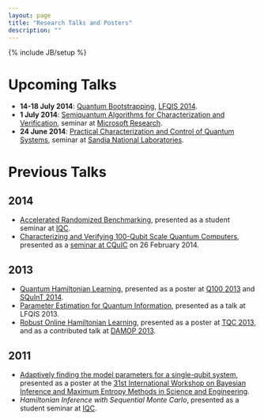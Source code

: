 ```yaml
---
layout: page
title: "Research Talks and Posters"
description: ""
---
```

{% include JB/setup %}

# Upcoming Talks #

- **14-18 July 2014**: [Quantum Bootstrapping](lfqis-2014/), [LFQIS 2014](http://lfqis.net/).
- **1 July 2014**: [Semiquantum Algorithms for Characterization and Verification](msr-2014/), seminar at [Microsoft Research](http://research.microsoft.com/en-us/).
- **24 June 2014**: [Practical Characterization and Control of Quantum Systems](sandia-2014/), seminar at [Sandia National Laboratories](http://www.sandia.gov/).

# Previous Talks #
## 2014 ##

- [Accelerated Randomized Benchmarking](../arb/), presented as a student seminar at [IQC](http://iqc.uwaterloo.ca).
- [Characterizing and Verifying 100-Qubit Scale Quantum Computers](unm-2014/), presented as a [seminar at CQuIC](https://panda.unm.edu/pandaweb/events/index.php?display=event&event_id=5014) on 26 February 2014.

## 2013 ##

- [Quantum Hamiltonian Learning](qhl/), presented as a poster at [Q100 2013](http://researcher.watson.ibm.com/researcher/view_project.php?id=4847) and [SQuInT 2014](http://panda.unm.edu/SQuInT/).
- [Parameter Estimation for Quantum Information](talks/lfqis2013/), presented as a talk at LFQIS 2013.
- [Robust Online Hamiltonian Learning](rohl/), presented as a poster at [TQC 2013](http://www.uoguelph.ca/quigs/tqc2013/), and as a contributed talk at [DAMOP 2013](http://www.aps.org/units/damop/meetings/annual/).

## 2011 ##

- [Adaptively finding the model parameters for a single-qubit system](maxent2011-poster.pdf), presented as a poster at the [31st International Workshop on Bayesian Inference and Maximum Entropy Methods in Science and Engineering](http://maxent2011.org/).
- *Hamiltonian Inference with Sequential Monte Carlo*, presented as a student seminar at [IQC](http://iqc.uwaterloo.ca).


